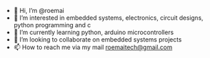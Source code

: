 - 👋 Hi, I’m @roemai
- 👀 I’m interested in embedded systems, electronics, circuit designs, python programming and c 
- 🌱 I’m currently learning python, arduino microcontrollers
- 💞️ I’m looking to collaborate on embedded systems projects
- 📫 How to reach me via my mail roemaitech@gmail.com

<!---
roemai/roemai is a ✨ special ✨ repository because its `README.md` (this file) appears on your GitHub profile.
You can click the Preview link to take a look at your changes.
--->
